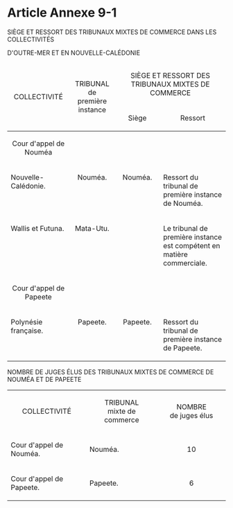 # Article Annexe 9-1

SIÈGE ET RESSORT DES TRIBUNAUX MIXTES DE COMMERCE DANS LES COLLECTIVITÉS

D'OUTRE-MER ET EN NOUVELLE-CALÉDONIE

<table>
<thead>
<tr>
<td rowspan="2" width="130">
<p align="center">COLLECTIVITÉ</p>
</td>
<td rowspan="2" width="91">
<p align="center">TRIBUNAL<br/>de première instance</p>
</td>
<td colspan="2">
<p align="center">SIÈGE ET RESSORT DES TRIBUNAUX MIXTES DE COMMERCE</p>
</td>
</tr>
<tr>
<td width="91">
<p align="center">Siège</p>
</td>
<td width="143">
<p align="center">Ressort</p>
</td>
</tr>
</thead>
<tbody>
<tr>
<td valign="top">
<p align="center">Cour d'appel de Nouméa</p>
</td>
<td valign="top">
<br/>
<br/>
</td>
<td valign="top">
<br/>
<br/>
</td>
<td valign="top"/>
</tr>
<tr>
<td valign="top">
<p align="left">Nouvelle-Calédonie.</p>
</td>
<td valign="top">
<p align="center">Nouméa.</p>
</td>
<td valign="top">
<p align="center">Nouméa.</p>
</td>
<td valign="top">
<p>Ressort du tribunal de première instance de Nouméa.</p>
</td>
</tr>
<tr>
<td valign="top">
<p align="left">Wallis et Futuna.</p>
</td>
<td valign="top">
<p align="center">Mata-Utu.</p>
</td>
<td valign="top">
<br/>
</td>
<td valign="top">
<p>Le tribunal de première instance est compétent en matière commerciale.</p>
</td>
</tr>
<tr>
<td valign="top">
<p align="center">Cour d'appel de Papeete</p>
</td>
<td valign="top">
<br/>
</td>
<td valign="top">
<br/>
</td>
<td valign="top"/>
</tr>
<tr>
<td valign="top">
<p align="left">Polynésie française.</p>
</td>
<td valign="top">
<p align="center">Papeete.</p>
</td>
<td valign="top">
<p align="center">Papeete.</p>
</td>
<td valign="top">
<p>Ressort du tribunal de première instance de Papeete.</p>
</td>
</tr>
</tbody>
</table>

NOMBRE DE JUGES ÉLUS DES TRIBUNAUX MIXTES DE COMMERCE DE NOUMÉA ET DE PAPEETE

<table>
<tbody>
<tr>
<td width="227">
<p align="center">COLLECTIVITÉ</p>
</td>
<td width="227">
<p align="center">TRIBUNAL<br/>mixte de commerce</p>
</td>
<td width="227">
<p align="center">NOMBRE<br/>de juges élus</p>
</td>
</tr>
<tr>
<td width="227">
<p align="left">Cour d'appel de Nouméa.</p>
</td>
<td width="227">
<p align="left">Nouméa.</p>
</td>
<td width="227">
<p align="center">10</p>
</td>
</tr>
<tr>
<td width="227">
<p align="left">Cour d'appel de Papeete.</p>
</td>
<td width="227">
<p align="left">Papeete.</p>
</td>
<td width="227">
<p align="center">6</p>
</td>
</tr>
</tbody>
</table>
